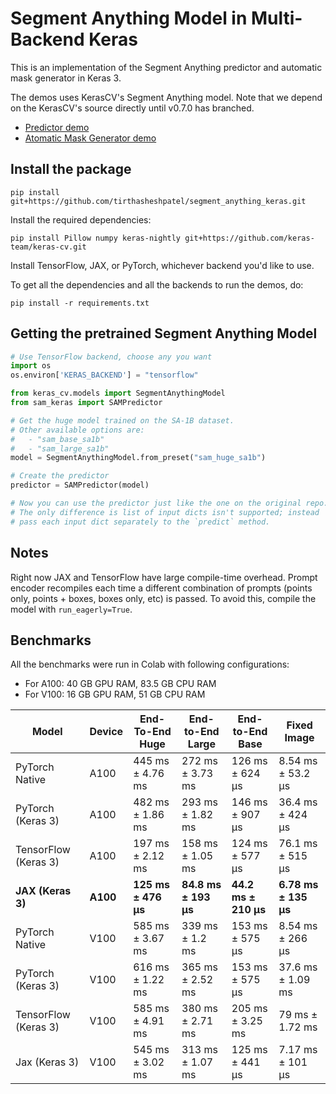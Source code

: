 # Segment Anything Model in Multi-Backend Keras

This is an implementation of the Segment Anything predictor and automatic mask
generator in Keras 3.

The demos uses KerasCV's Segment Anything model. Note that we depend on the
KerasCV's source directly until v0.7.0 has branched.

- [Predictor demo](Segment_Anything_multi_backend_Keras_Demo.ipynb)
- [Atomatic Mask Generator demo](Segment_Anything_Automatic_Mask_Generator_Demo.ipynb)

## Install the package

```shell
pip install git+https://github.com/tirthasheshpatel/segment_anything_keras.git
```

Install the required dependencies:

```shell
pip install Pillow numpy keras-nightly git+https://github.com/keras-team/keras-cv.git
```

Install TensorFlow, JAX, or PyTorch, whichever backend you'd like to use.

To get all the dependencies and all the backends to run the demos, do:

```shell
pip install -r requirements.txt
```

## Getting the pretrained Segment Anything Model

```python
# Use TensorFlow backend, choose any you want
import os
os.environ['KERAS_BACKEND'] = "tensorflow"

from keras_cv.models import SegmentAnythingModel
from sam_keras import SAMPredictor

# Get the huge model trained on the SA-1B dataset.
# Other available options are:
#   - "sam_base_sa1b"
#   - "sam_large_sa1b"
model = SegmentAnythingModel.from_preset("sam_huge_sa1b")

# Create the predictor
predictor = SAMPredictor(model)

# Now you can use the predictor just like the one on the original repo.
# The only difference is list of input dicts isn't supported; instead
# pass each input dict separately to the `predict` method.
```

## Notes

Right now JAX and TensorFlow have large compile-time overhead. Prompt encoder
recompiles each time a different combination of prompts (points only,
points + boxes, boxes only, etc) is passed. To avoid this, compile the model
with `run_eagerly=True`.

## Benchmarks

All the benchmarks were run in Colab with following configurations:

- For A100: 40 GB GPU RAM, 83.5 GB CPU RAM
- For V100: 16 GB GPU RAM, 51 GB CPU RAM

| Model                 | Device   | End-To-End Huge              | End-to-End Large              |  End-to-End Base              | Fixed Image              |
| --------------------- | -------- | ---------------------------- | ----------------------------- | ----------------------------- | ------------------------ |
| PyTorch Native        | A100     | 445 ms ± 4.76 ms             | 272 ms ± 3.73 ms              | 126 ms ± 624 µs               | 8.54 ms ± 53.2 µs        |
| PyTorch (Keras 3)     | A100     | 482 ms ± 1.86 ms             | 293 ms ± 1.82 ms              | 146 ms ± 907 µs               | 36.4 ms ± 424 µs         |
| TensorFlow (Keras 3)  | A100     | 197 ms ± 2.12 ms             | 158 ms ± 1.05 ms              | 124 ms ± 577 µs               | 76.1 ms ± 515 µs         |
| **JAX (Keras 3)**     | **A100** | **125 ms ± 476 µs**          | **84.8 ms ± 193 µs**          | **44.2 ms ± 210 µs**          | **6.78 ms ± 135 µs**     |
| PyTorch Native        | V100     | 585 ms ± 3.67 ms             | 339 ms ± 1.2 ms               | 153 ms ± 575 µs               | 8.54 ms ± 266 µs         |
| PyTorch (Keras 3)     | V100     | 616 ms ± 1.22 ms             | 365 ms ± 2.52 ms              | 153 ms ± 575 µs               | 37.6 ms ± 1.09 ms        |
| TensorFlow (Keras 3)  | V100     | 585 ms ± 4.91 ms             | 380 ms ± 2.71 ms              | 205 ms ± 3.25 ms              | 79 ms ± 1.72 ms          |
| Jax (Keras 3)         | V100     | 545 ms ± 3.02 ms             | 313 ms ± 1.07 ms              | 125 ms ± 441 µs               | 7.17 ms ± 101 µs         |
